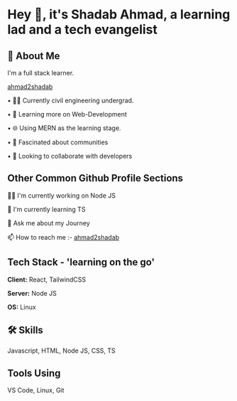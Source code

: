 # Hey 👋, it's Shadab Ahmad, a learning lad and a tech evangelist

## 🚀 About Me

I'm a full stack learner.

[ahmad2shadab](https://github.com/ahmad2shadab)

• 👨‍💻 Currently civil engineering undergrad.

• 🌱 Learning more on Web-Development

• 🌐 Using MERN as the learning stage.

• 👥 Fascinated about communities

• 🤝 Looking to collaborate with developers

## Other Common Github Profile Sections

👩‍💻 I'm currently working on Node JS

🧠 I'm currently learning TS

💬 Ask me about my Journey

📫 How to reach me :- [ahmad2shadab](https://github.com/ahmad2shadab)

## Tech Stack - 'learning on the go'

**Client:** React, TailwindCSS

**Server:** Node JS

**OS:** Linux

## 🛠 Skills

Javascript, HTML, Node JS, CSS, TS

## Tools Using

VS Code, Linux, Git
